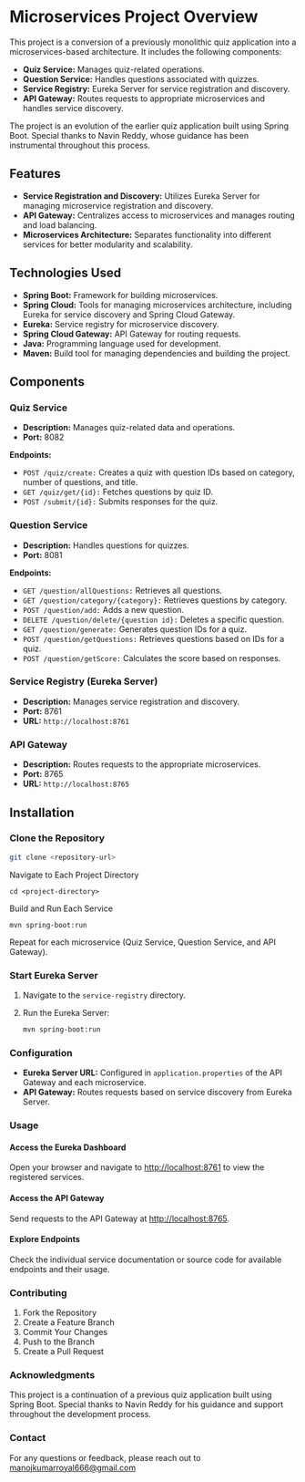 # Microservices Project Overview

This project is a conversion of a previously monolithic quiz application into a microservices-based architecture. It includes the following components:

- **Quiz Service:** Manages quiz-related operations.
- **Question Service:** Handles questions associated with quizzes.
- **Service Registry:** Eureka Server for service registration and discovery.
- **API Gateway:** Routes requests to appropriate microservices and handles service discovery.

The project is an evolution of the earlier quiz application built using Spring Boot. Special thanks to Navin Reddy, whose guidance has been instrumental throughout this process.

## Features

- **Service Registration and Discovery:** Utilizes Eureka Server for managing microservice registration and discovery.
- **API Gateway:** Centralizes access to microservices and manages routing and load balancing.
- **Microservices Architecture:** Separates functionality into different services for better modularity and scalability.

## Technologies Used

- **Spring Boot:** Framework for building microservices.
- **Spring Cloud:** Tools for managing microservices architecture, including Eureka for service discovery and Spring Cloud Gateway.
- **Eureka:** Service registry for microservice discovery.
- **Spring Cloud Gateway:** API Gateway for routing requests.
- **Java:** Programming language used for development.
- **Maven:** Build tool for managing dependencies and building the project.

## Components

### Quiz Service
- **Description:** Manages quiz-related data and operations.
- **Port:** 8082

**Endpoints:**
- `POST /quiz/create:` Creates a quiz with question IDs based on category, number of questions, and title.
- `GET /quiz/get/{id}:` Fetches questions by quiz ID.
- `POST /submit/{id}:` Submits responses for the quiz.

### Question Service
- **Description:** Handles questions for quizzes.
- **Port:** 8081

**Endpoints:**
- `GET /question/allQuestions:` Retrieves all questions.
- `GET /question/category/{category}:` Retrieves questions by category.
- `POST /question/add:` Adds a new question.
- `DELETE /question/delete/{question id}:` Deletes a specific question.
- `GET /question/generate:` Generates question IDs for a quiz.
- `POST /question/getQuestions:` Retrieves questions based on IDs for a quiz.
- `POST /question/getScore:` Calculates the score based on responses.

### Service Registry (Eureka Server)
- **Description:** Manages service registration and discovery.
- **Port:** 8761
- **URL:** `http://localhost:8761`

### API Gateway
- **Description:** Routes requests to the appropriate microservices.
- **Port:** 8765
- **URL:** `http://localhost:8765`

## Installation

### Clone the Repository

```bash
git clone <repository-url>
 ```
Navigate to Each Project Directory
 ```
cd <project-directory>
 ```
Build and Run Each Service
 ```
mvn spring-boot:run
 ```
Repeat for each microservice (Quiz Service, Question Service, and API Gateway).

### Start Eureka Server

1. Navigate to the `service-registry` directory.

2. Run the Eureka Server:

   ```bash
   mvn spring-boot:run 
### Configuration

- **Eureka Server URL:** Configured in `application.properties` of the API Gateway and each microservice.
- **API Gateway:** Routes requests based on service discovery from Eureka Server.

### Usage

#### Access the Eureka Dashboard

Open your browser and navigate to [http://localhost:8761](http://localhost:8761) to view the registered services.

#### Access the API Gateway

Send requests to the API Gateway at [http://localhost:8765](http://localhost:8765).

#### Explore Endpoints

Check the individual service documentation or source code for available endpoints and their usage.

### Contributing

1. Fork the Repository
2. Create a Feature Branch
3. Commit Your Changes
4. Push to the Branch
5. Create a Pull Request

### Acknowledgments

This project is a continuation of a previous quiz application built using Spring Boot. Special thanks to Navin Reddy for his guidance and support throughout the development process.

### Contact

For any questions or feedback, please reach out to manojkumarroyal666@gmail.com 
